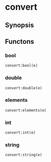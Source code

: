 <h1 class="library">convert</h1>

## Synopsis



## Functons

<a name="bool">

### bool

`convert:bool(e)`

<a name="double">

### double

`convert:double(e)`

<a name="elements">

### elements

`convert:elements(e)`

<a name="int">

### int

`convert:int(e)`

<a name="string">

### string

`convert:string(e)`

